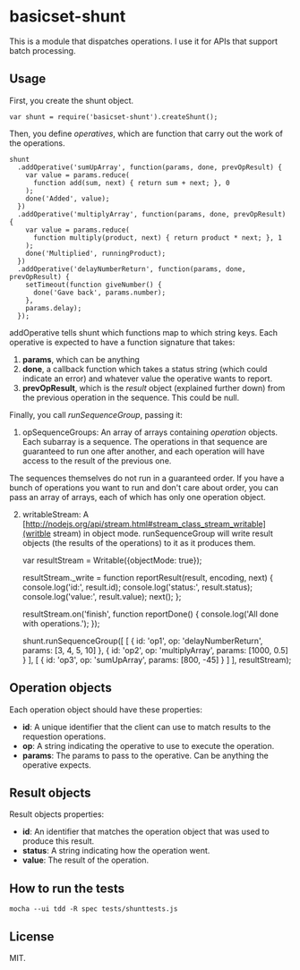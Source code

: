 basicset-shunt
==============

This is a module that dispatches operations. I use it for APIs that support batch processing.

Usage
-----

First, you create the shunt object.

    var shunt = require('basicset-shunt').createShunt();

Then, you define _operatives_, which are function that carry out the work of the operations.

    shunt
      .addOperative('sumUpArray', function(params, done, prevOpResult) {
        var value = params.reduce(
          function add(sum, next) { return sum + next; }, 0
        );
        done('Added', value);        
      })
      .addOperative('multiplyArray', function(params, done, prevOpResult) {
        var value = params.reduce(
          function multiply(product, next) { return product * next; }, 1
        );
        done('Multiplied', runningProduct);
      })
      .addOperative('delayNumberReturn', function(params, done, prevOpResult) {
        setTimeout(function giveNumber() {
          done('Gave back', params.number);
        },
        params.delay);
      });

addOperative tells shunt which functions map to which string keys. Each operative is expected to have a function signature that takes:

1. __params__, which can be anything
2. __done__, a callback function which takes a status string (which could indicate an error) and whatever value the operative wants to report.
3. __prevOpResult__, which is the _result_ object (explained further down) from the previous operation in the sequence. This could be null.

Finally, you call _runSequenceGroup_, passing it:

1. opSequenceGroups: An array of arrays containing _operation_ objects. Each subarray is a sequence. The operations in that sequence are guaranteed to run one after another, and each operation will have access to the result of the previous one.

The sequences themselves do not run in a guaranteed order. If you have a bunch of operations you want to run and don't care about order, you can pass an array of arrays, each of which has only one operation object.

2. writableStream: A [http://nodejs.org/api/stream.html#stream_class_stream_writable](writble stream) in object mode. runSequenceGroup will write result objects (the results of the operations) to it as it produces them.

    var resultStream = Writable({objectMode: true});

    resultStream._write = function reportResult(result, encoding, next) {
      console.log('id:', result.id);
      console.log('status:', result.status);
      console.log('value:', result.value);
      next();
    };

    resultStream.on('finish', function reportDone() {
      console.log('All done with operations.');
    });

    shunt.runSequenceGroup([
      [
        {
          id: 'op1',
          op: 'delayNumberReturn',
          params: [3, 4, 5, 10]
        },
        {
          id: 'op2',
          op: 'multiplyArray',
          params: [1000, 0.5]
        }
      ],
      [
        {
          id: 'op3',
          op: 'sumUpArray',
          params: [800, -45]
        }
      ]
    ],
    resultStream);

Operation objects
-----------------

Each operation object should have these properties:
- __id__: A unique identifier that the client can use to match results to the requestion operations.
- __op__: A string indicating the operative to use to execute the operation.
- __params__: The params to pass to the operative. Can be anything the operative expects.

Result objects
--------------

Result objects properties:
- __id__: An identifier that matches the operation object that was used to produce this result.
- __status__: A string indicating how the operation went.
- __value__: The result of the operation.


How to run the tests
--------------------

    mocha --ui tdd -R spec tests/shunttests.js

License
-------

MIT.
